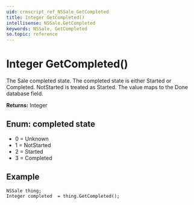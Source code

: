 ```yaml
---
uid: crmscript_ref_NSSale_GetCompleted
title: Integer GetCompleted()
intellisense: NSSale.GetCompleted
keywords: NSSale, GetCompleted
so.topic: reference
---
```


# Integer GetCompleted()

The Sale completed state. The completed state is either Started or Completed. NotStarted is treated as Started. The value maps to the Done database field.

**Returns:** Integer

## Enum: completed state

* 0 = Unknown
* 1 = NotStarted
* 2 = Started
* 3 = Completed

## Example

```crmscript
NSSale thing;
Integer completed  = thing.GetCompleted();
```
